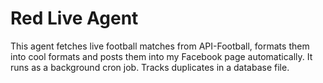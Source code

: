 # Red Live Agent

This agent fetches live football matches from API-Football, formats them into cool formats and posts them into my Facebook page automatically.
It runs as a background cron job. Tracks duplicates in a database file.
